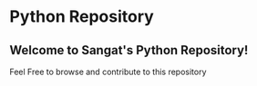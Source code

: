# Python Repository

## Welcome to Sangat's Python Repository!

Feel Free to browse and contribute to this repository
